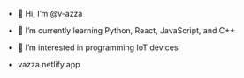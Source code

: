 - 👋 Hi, I’m @v-azza
- 🌱 I’m currently learning Python, React, JavaScript, and C++
- 👀 I’m interested in programming IoT devices

- vazza.netlify.app
